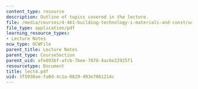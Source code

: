 ```yaml
---
content_type: resource
description: Outline of topics covered in the lecture.
file: /media/courses/4-461-building-technology-i-materials-and-construction-fall-2004/3f5930aefa0d4c1a0829493e7861214c_lect4.pdf
file_type: application/pdf
learning_resource_types:
- Lecture Notes
ocw_type: OCWFile
parent_title: Lecture Notes
parent_type: CourseSection
parent_uid: afe893bf-afcb-7bee-7878-4ac6e22925f1
resourcetype: Document
title: lect4.pdf
uid: 3f5930ae-fa0d-4c1a-0829-493e7861214c
---
```

